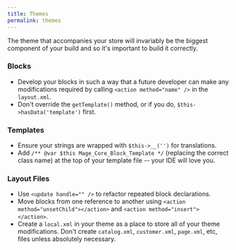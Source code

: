 ```yaml
---
title: Themes
permalink: themes
---
```


The theme that accompanies your store will invariably be the biggest component of your build and so it's important to build it correctly.

### Blocks

* Develop your blocks in such a way that a future developer can make any modifications required by calling `<action method="name" />` in the `layout.xml`.
* Don't override the `getTemplate()` method, or if you do, `$this->hasData('template')` first.

### Templates

* Ensure your strings are wrapped with `$this->__('')` for translations.
* Add `/** @var $this Mage_Core_Block_Template */` (replacing the correct class name) at the top of your template file -- your IDE will love you.

### Layout Files

* Use `<update handle="" />` to refactor repeated block declarations.
* Move blocks from one reference to another using `<action method="unsetChild"></action>` and `<action method="insert"></action>`.
* Create a `local.xml` in your theme as a place to store all of your theme modifications.  Don't create `catalog.xml`, `customer.xml`, `page.xml`, etc, files unless absolutely necessary.